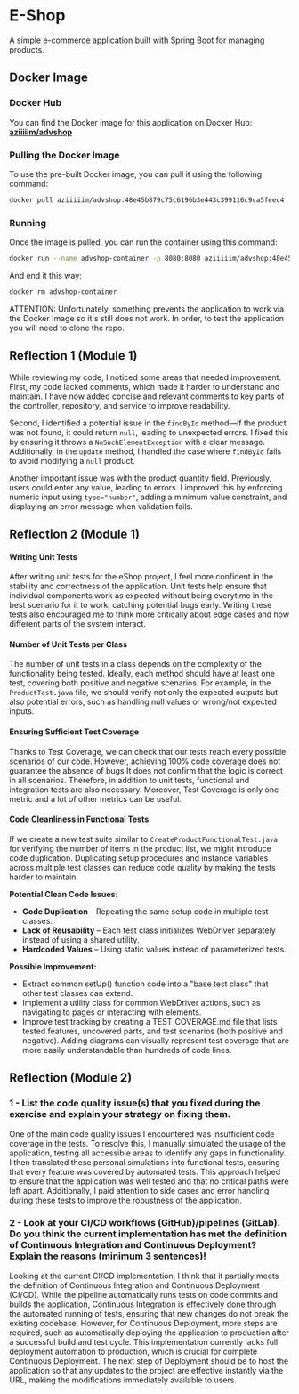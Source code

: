 # E-Shop  

A simple e-commerce application built with Spring Boot for managing products.  

## Docker Image

### Docker Hub

You can find the Docker image for this application on Docker Hub:
[**aziiiiim/advshop**](https://hub.docker.com/r/aziiiiim/advshop)

### Pulling the Docker Image

To use the pre-built Docker image, you can pull it using the following command:

```bash
docker pull aziiiiim/advshop:48e45b879c75c6196b3e443c399116c9ca5feec4
```

### Running
Once the image is pulled, you can run the container using this command:

```bash
docker run --name advshop-container -p 8080:8080 aziiiiim/advshop:48e45b879c75c6196b3e443c399116c9ca5feec4
```

And end it this way:
```bash
docker rm advshop-container
```

ATTENTION: Unfortunately, something prevents the application to work via the Docker Image so it's still does not work. In order, to test the application you will need to clone the repo. 

## Reflection 1  (Module 1)

While reviewing my code, I noticed some areas that needed improvement. First, my code lacked comments, which made it harder to understand and maintain. I have now added concise and relevant comments to key parts of the controller, repository, and service to improve readability.  

Second, I identified a potential issue in the `findById` method—if the product was not found, it could return `null`, leading to unexpected errors. I fixed this by ensuring it throws a `NoSuchElementException` with a clear message. Additionally, in the `update` method, I handled the case where `findById` fails to avoid modifying a `null` product.  

Another important issue was with the product quantity field. Previously, users could enter any value, leading to errors. I improved this by enforcing numeric input using `type="number"`, adding a minimum value constraint, and displaying an error message when validation fails.  


## Reflection 2  (Module 1)

#### Writing Unit Tests  
After writing unit tests for the eShop project, I feel more confident in the stability and correctness of the application. Unit tests help ensure that individual components work as expected without being everytime in the best scenario for it to work, catching potential bugs early. Writing these tests also encouraged me to think more critically about edge cases and how different parts of the system interact.  

#### Number of Unit Tests per Class  
The number of unit tests in a class depends on the complexity of the functionality being tested. Ideally, each method should have at least one test, covering both positive and negative scenarios. For example, in the `ProductTest.java` file, we should verify not only the expected outputs but also potential errors, such as handling null values or wrong/not expected inputs.  

#### Ensuring Sufficient Test Coverage  
Thanks to Test Coverage, we can check that our tests reach every possible scenarios of our code. However, achieving 100% code coverage does not guarantee the absence of bugs It does not confirm that the logic is correct in all scenarios. Therefore, in addition to unit tests, functional and integration tests are also necessary. Moreover, Test Coverage is only one metric and a lot of other metrics can be useful.

#### Code Cleanliness in Functional Tests  
If we create a new test suite similar to `CreateProductFunctionalTest.java` for verifying the number of items in the product list, we might introduce code duplication. Duplicating setup procedures and instance variables across multiple test classes can reduce code quality by making the tests harder to maintain.  

**Potential Clean Code Issues:**  
- **Code Duplication** – Repeating the same setup code in multiple test classes.  
- **Lack of Reusability** – Each test class initializes WebDriver separately instead of using a shared utility.  
- **Hardcoded Values** – Using static values instead of parameterized tests.  

**Possible Improvement:**  
- Extract common setUp() function code into a "base test class" that other test classes can extend.  
- Implement a utility class for common WebDriver actions, such as navigating to pages or interacting with elements.
- Improve test tracking by creating a TEST_COVERAGE.md file that lists tested features, uncovered parts, and test scenarios (both positive and negative). Adding diagrams can visually represent test coverage that are more easily understandable than
  hundreds of code lines.

## Reflection (Module 2)

### 1 - List the code quality issue(s) that you fixed during the exercise and explain your strategy on fixing them.

One of the main code quality issues I encountered was insufficient code coverage in the tests. To resolve this, I manually simulated the usage of the application, testing all accessible areas to identify any gaps in functionality. I then translated these personal simulations into functional tests, ensuring that every feature was covered by automated tests. This approach helped to ensure that the application was well tested and that no critical paths were left apart. Additionally, I paid attention to side cases and error handling during these tests to improve the robustness of the application.

### 2 - Look at your CI/CD workflows (GitHub)/pipelines (GitLab). Do you think the current implementation has met the definition of Continuous Integration and Continuous Deployment? Explain the reasons (minimum 3 sentences)!

Looking at the current CI/CD implementation, I think that it partially meets the definition of Continuous Integration and Continuous Deployment (CI/CD). While the pipeline automatically runs tests on code commits and builds the application, Continuous Integration is effectively done through the automated running of tests, ensuring that new changes do not break the existing codebase. However, for Continuous Deployment, more steps are required, such as automatically deploying the application to production after a successful build and test cycle. This implementation currently lacks full deployment automation to production, which is crucial for complete Continuous Deployment. The next step of Deployment should be to host the application so that any updates to the project are effective instantly via the URL, making the modifications immediately available to users.

